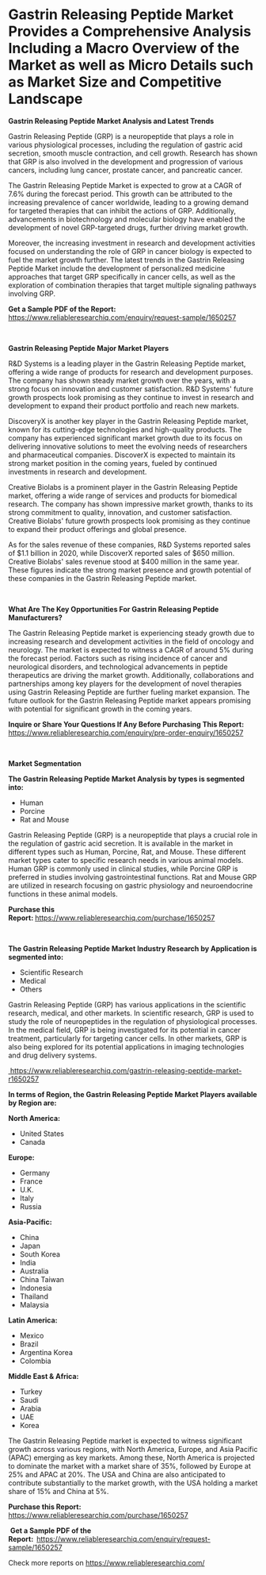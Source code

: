 <p><h1>Gastrin Releasing Peptide Market Provides a Comprehensive Analysis Including a Macro Overview of the Market as well as Micro Details such as Market Size and Competitive Landscape</h1></p><p><strong>Gastrin Releasing Peptide Market Analysis and Latest Trends</strong></p>
<p><p>Gastrin Releasing Peptide (GRP) is a neuropeptide that plays a role in various physiological processes, including the regulation of gastric acid secretion, smooth muscle contraction, and cell growth. Research has shown that GRP is also involved in the development and progression of various cancers, including lung cancer, prostate cancer, and pancreatic cancer.</p><p>The Gastrin Releasing Peptide Market is expected to grow at a CAGR of 7.6% during the forecast period. This growth can be attributed to the increasing prevalence of cancer worldwide, leading to a growing demand for targeted therapies that can inhibit the actions of GRP. Additionally, advancements in biotechnology and molecular biology have enabled the development of novel GRP-targeted drugs, further driving market growth.</p><p>Moreover, the increasing investment in research and development activities focused on understanding the role of GRP in cancer biology is expected to fuel the market growth further. The latest trends in the Gastrin Releasing Peptide Market include the development of personalized medicine approaches that target GRP specifically in cancer cells, as well as the exploration of combination therapies that target multiple signaling pathways involving GRP.</p></p>
<p><strong>Get a Sample PDF of the Report:&nbsp;</strong> <a href="https://www.reliableresearchiq.com/enquiry/request-sample/1650257">https://www.reliableresearchiq.com/enquiry/request-sample/1650257</a></p>
<p>&nbsp;</p>
<p><strong>Gastrin Releasing Peptide Major Market Players</strong></p>
<p><p>R&D Systems is a leading player in the Gastrin Releasing Peptide market, offering a wide range of products for research and development purposes. The company has shown steady market growth over the years, with a strong focus on innovation and customer satisfaction. R&D Systems' future growth prospects look promising as they continue to invest in research and development to expand their product portfolio and reach new markets.</p><p>DiscoveryX is another key player in the Gastrin Releasing Peptide market, known for its cutting-edge technologies and high-quality products. The company has experienced significant market growth due to its focus on delivering innovative solutions to meet the evolving needs of researchers and pharmaceutical companies. DiscoverX is expected to maintain its strong market position in the coming years, fueled by continued investments in research and development.</p><p>Creative Biolabs is a prominent player in the Gastrin Releasing Peptide market, offering a wide range of services and products for biomedical research. The company has shown impressive market growth, thanks to its strong commitment to quality, innovation, and customer satisfaction. Creative Biolabs' future growth prospects look promising as they continue to expand their product offerings and global presence.</p><p>As for the sales revenue of these companies, R&D Systems reported sales of $1.1 billion in 2020, while DiscoverX reported sales of $650 million. Creative Biolabs' sales revenue stood at $400 million in the same year. These figures indicate the strong market presence and growth potential of these companies in the Gastrin Releasing Peptide market.</p></p>
<p>&nbsp;</p>
<p><strong>What Are The Key Opportunities For Gastrin Releasing Peptide Manufacturers?</strong></p>
<p><p>The Gastrin Releasing Peptide market is experiencing steady growth due to increasing research and development activities in the field of oncology and neurology. The market is expected to witness a CAGR of around 5% during the forecast period. Factors such as rising incidence of cancer and neurological disorders, and technological advancements in peptide therapeutics are driving the market growth. Additionally, collaborations and partnerships among key players for the development of novel therapies using Gastrin Releasing Peptide are further fueling market expansion. The future outlook for the Gastrin Releasing Peptide market appears promising with potential for significant growth in the coming years.</p></p>
<p><strong>Inquire or Share Your Questions If Any Before Purchasing This Report:</strong> <a href="https://www.reliableresearchiq.com/enquiry/pre-order-enquiry/1650257">https://www.reliableresearchiq.com/enquiry/pre-order-enquiry/1650257</a></p>
<p>&nbsp;</p>
<p><strong>Market Segmentation</strong></p>
<p><strong>The Gastrin Releasing Peptide Market Analysis by types is segmented into:</strong></p>
<p><ul><li>Human</li><li>Porcine</li><li>Rat and Mouse</li></ul></p>
<p><p>Gastrin Releasing Peptide (GRP) is a neuropeptide that plays a crucial role in the regulation of gastric acid secretion. It is available in the market in different types such as Human, Porcine, Rat, and Mouse. These different market types cater to specific research needs in various animal models. Human GRP is commonly used in clinical studies, while Porcine GRP is preferred in studies involving gastrointestinal functions. Rat and Mouse GRP are utilized in research focusing on gastric physiology and neuroendocrine functions in these animal models.</p></p>
<p><strong>Purchase this Report:&nbsp;</strong><a href="https://www.reliableresearchiq.com/purchase/1650257">https://www.reliableresearchiq.com/purchase/1650257</a></p>
<p>&nbsp;</p>
<p><strong>The Gastrin Releasing Peptide Market Industry Research by Application is segmented into:</strong></p>
<p><ul><li>Scientific Research</li><li>Medical</li><li>Others</li></ul></p>
<p><p>Gastrin Releasing Peptide (GRP) has various applications in the scientific research, medical, and other markets. In scientific research, GRP is used to study the role of neuropeptides in the regulation of physiological processes. In the medical field, GRP is being investigated for its potential in cancer treatment, particularly for targeting cancer cells. In other markets, GRP is also being explored for its potential applications in imaging technologies and drug delivery systems.</p></p>
<p><a href="https://www.reliableresearchiq.com/gastrin-releasing-peptide-market-r1650257">&nbsp;https://www.reliableresearchiq.com/gastrin-releasing-peptide-market-r1650257</a></p>
<p><strong>In terms of Region, the Gastrin Releasing Peptide Market Players available by Region are:</strong></p>
<p>
    <p> <strong> North America: </strong>
        <ul>
            <li>United States</li>
            <li>Canada</li>
        </ul>
        </p> 
    <p> <strong> Europe: </strong>
        <ul>
            <li>Germany</li>
            <li>France</li>
            <li>U.K.</li>
            <li>Italy</li>
            <li>Russia</li>
        </ul>
        </p> 
    <p> <strong> Asia-Pacific: </strong>
        <ul>
            <li>China</li>
            <li>Japan</li>
            <li>South Korea</li>
            <li>India</li>
            <li>Australia</li>
            <li>China Taiwan</li>
            <li>Indonesia</li>
            <li>Thailand</li>
            <li>Malaysia</li>
        </ul>
        </p> 
    <p> <strong> Latin America: </strong>
        <ul>
            <li>Mexico</li>
            <li>Brazil</li>
            <li>Argentina Korea</li>
            <li>Colombia</li>
        </ul>
        </p> 
    <p> <strong> Middle East & Africa: </strong>
        <ul>
            <li>Turkey</li>
            <li>Saudi</li>
            <li>Arabia</li>
            <li>UAE</li>
            <li>Korea</li>
        </ul>
    </p>
    </p>
<p><p>The Gastrin Releasing Peptide market is expected to witness significant growth across various regions, with North America, Europe, and Asia Pacific (APAC) emerging as key markets. Among these, North America is projected to dominate the market with a market share of 35%, followed by Europe at 25% and APAC at 20%. The USA and China are also anticipated to contribute substantially to the market growth, with the USA holding a market share of 15% and China at 5%.</p></p>
<p><strong>Purchase this Report: </strong><a href="https://www.reliableresearchiq.com/purchase/1650257">https://www.reliableresearchiq.com/purchase/1650257</a></p>
<p>&nbsp;<strong>Get a Sample PDF of the Report:&nbsp;&nbsp;</strong><a href="https://www.reliableresearchiq.com/enquiry/request-sample/1650257">https://www.reliableresearchiq.com/enquiry/request-sample/1650257</a></p>
<p><strong></strong></p>
<p>Check more reports on <a href="https://www.reliableresearchiq.com/">https://www.reliableresearchiq.com/</a></p>